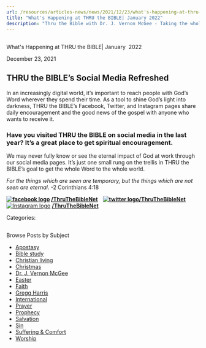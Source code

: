 ```yaml
---
url: /resources/articles-news/news/2021/12/23/what's-happening-at-thru-the-bible-january-2022
title: "What's Happening at THRU the BIBLE| January 2022"
description: "Thru the Bible with Dr. J. Vernon McGee - Taking the whole Word to the whole world"
---
```







## 
 What's Happening at THRU the BIBLE| January  2022


December 23, 2021
![]()




## THRU the BIBLE’s Social Media Refreshed

In an increasingly digital world, it’s important to reach people with God’s Word wherever they spend their time. As a tool to shine God’s light into darkness, THRU the BIBLE’s Facebook, Twitter, and Instagram pages share daily encouragement and the good news of the gospel with anyone who wants to receive it.  

### Have you visited THRU the BIBLE on social media in the last year? It’s a great place to get spiritual encouragement.

We may never fully know or see the eternal impact of God at work through our social media pages. It’s just one small rung on the trellis in THRU the BIBLE’s goal to get the whole Word to the whole world.  

*For the things which are seen are temporary, but the things which are not seen are eternal*. -2 Corinthians 4:18

**[![facebook logo](/images/default-source/default-album/facebook-logo.jpg?sfvrsn=efd71d16_0 "facebook logo")](https://www.facebook.com/ThruTheBibleNet/) [/ThruTheBibleNet](https://www.facebook.com/ThruTheBibleNet/)    [![twitter logo](/images/default-source/default-album/twitter-logo.png?sfvrsn=fdd71d16_0 "twitter logo")](https://www.twitter.com/ThruTheBibleNet/)[/ThruTheBibleNet](http://www.twitter.com/thruthebiblenet)** [![Instagram logo](/images/default-source/default-album/instagram-logo.png?sfvrsn=2acf1d16_0 "Instagram logo")](http://www.instagram.com/thruthebiblenet) [**/ThruTheBibleNet**](http://www.instagram.com/thruthebiblenet)  




Categories: 









## 
 Browse Posts by Subject


* [Apostasy](/resources/articles-news/-in-tags/tags/Apostasy)
* [Bible study](/resources/articles-news/-in-tags/tags/Bible-study)
* [Christian living](/resources/articles-news/-in-tags/tags/Christian-living)
* [Christmas](/resources/articles-news/-in-tags/tags/Christmas)
* [Dr. J. Vernon McGee](/resources/articles-news/-in-tags/tags/Dr-J-Vernon-McGee)
* [Easter](/resources/articles-news/-in-tags/tags/easter)
* [Faith](/resources/articles-news/-in-tags/tags/Faith)
* [Gregg Harris](/resources/articles-news/-in-tags/tags/Gregg-Harris)
* [International](/resources/articles-news/-in-tags/tags/International)
* [Prayer](/resources/articles-news/-in-tags/tags/prayer)
* [Prophecy](/resources/articles-news/-in-tags/tags/Prophecy)
* [Salvation](/resources/articles-news/-in-tags/tags/Salvation)
* [Sin](/resources/articles-news/-in-tags/tags/sin)
* [Suffering & Comfort](/resources/articles-news/-in-tags/tags/Suffering-Comfort)
* [Worship](/resources/articles-news/-in-tags/tags/worship)






